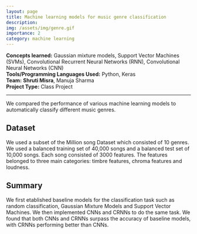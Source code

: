 ```yaml
---
layout: page
title: Machine learning models for music genre classification
description: 
img: /assets/img/genre.gif
importance: 2
category: machine learning
---
```


**Concepts learned:** Gaussian mixture models, Support Vector Machines (SVMs), Convolutional Recurrent Neural Networks (RNN), Convolutional Neural Networks (CNN) \
**Tools/Programming Languages Used:** Python, Keras \
**Team:** **Shruti Misra**, Manuja Sharma \
**Project Type:** Class Project


<hr>

We compared the performance of various machine learning models to automatically classify different music genres.

## Dataset

We used a subset of the Million song Dataset which consisted of 10 genres. We used a balanced training set of 40,000 songs and a balanced test set of 10,000 songs. Each song consisted of 3000 features. The features belonged to three main categories: timbre features, chroma features and loudness. 

## Summary

We first etablished baseline models for the classification task such as random classification, Gaussian Mixture Models and Support Vector Machines. We then implemented CNNs and CRNNs to do the same task. We found that both CNNs and CRNNs surpass the accuracy of baseline models, with CRNNs performing better than CNNs.
